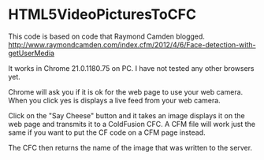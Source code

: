 HTML5VideoPicturesToCFC
=======================

This code is based on code that Raymond Camden blogged.
http://www.raymondcamden.com/index.cfm/2012/4/6/Face-detection-with-getUserMedia

It works in Chrome 21.0.1180.75 on PC.  I have not tested any other browsers yet.

Chrome will ask you if it is ok for the web page to use your web camera.  When you click yes is displays a live feed
from your web camera.

Click on the "Say Cheese" button and it takes an image displays it on the web page and transmits it to a ColdFusion
CFC.  A CFM file will work just the same if you want to put the CF code on a CFM page instead.

The CFC then returns the name of the image that was written to the server.

